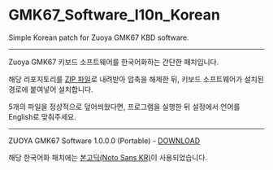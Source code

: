 # GMK67_Software_l10n_Korean
Simple Korean patch for Zuoya GMK67 KBD software.

----

Zuoya GMK67 키보드 소프트웨어를 한국어화하는 간단한 패치입니다.

해당 리포지토리를 [ZIP 파일](https://github.com/potatosalad775/GMK67_Software_l10n_Korean/archive/refs/heads/main.zip)로 내려받아 압축을 해제한 뒤, 키보드 소프트웨어가 설치된 경로에 붙여넣어 설치합니다.

5개의 파일을 정상적으로 덮어씌웠다면, 프로그램을 실행한 뒤 설정에서 언어를 English로 맞춰주세요.

----

ZUOYA GMK67 Software 1.0.0.0 (Portable) - [DOWNLOAD](https://drive.google.com/file/d/1m6CK0cwpE-pXFWYOmBw3dIw-b7E5bHwq/view?usp=sharing)

해당 한국어화 패치에는 [본고딕(Noto Sans KR)](https://fonts.google.com/specimen/Noto+Sans+KR)이 사용되었습니다.
